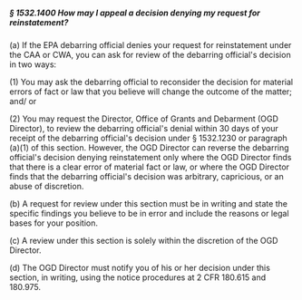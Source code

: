 ##### § 1532.1400 How may I appeal a decision denying my request for reinstatement? #####

(a) If the EPA debarring official denies your request for reinstatement under the CAA or CWA, you can ask for review of the debarring official's decision in two ways:

(1) You may ask the debarring official to reconsider the decision for material errors of fact or law that you believe will change the outcome of the matter; and/ or

(2) You may request the Director, Office of Grants and Debarment (OGD Director), to review the debarring official's denial within 30 days of your receipt of the debarring official's decision under § 1532.1230 or paragraph (a)(1) of this section. However, the OGD Director can reverse the debarring official's decision denying reinstatement only where the OGD Director finds that there is a clear error of material fact or law, or where the OGD Director finds that the debarring official's decision was arbitrary, capricious, or an abuse of discretion.

(b) A request for review under this section must be in writing and state the specific findings you believe to be in error and include the reasons or legal bases for your position.

(c) A review under this section is solely within the discretion of the OGD Director.

(d) The OGD Director must notify you of his or her decision under this section, in writing, using the notice procedures at 2 CFR 180.615 and 180.975.